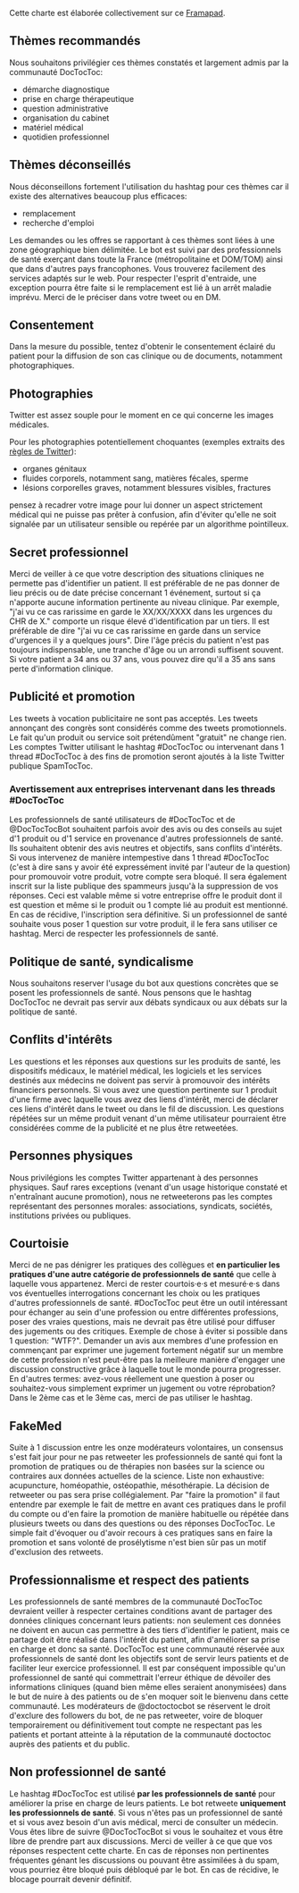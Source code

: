 Cette charte est élaborée collectivement sur ce [Framapad](https://mypads.framapad.org/mypads/?/mypads/group/doctoctoc-g14n7o7ag/pad/view/doctoctocbot-kp3l8v7wb).

## Thèmes recommandés
Nous souhaitons privilégier ces thèmes constatés et largement admis par la communauté DocTocToc:

   * démarche diagnostique
   * prise en charge thérapeutique
   * question administrative
   * organisation du cabinet
   * matériel médical
   * quotidien professionnel

## Thèmes déconseillés
Nous déconseillons fortement l'utilisation du hashtag pour ces thèmes car il existe des alternatives beaucoup plus efficaces:

  * remplacement
  * recherche d'emploi

Les demandes ou les offres se rapportant à ces thèmes sont liées à une zone géographique bien délimitée. Le bot est suivi par des professionnels de santé exerçant dans toute la France (métropolitaine et DOM/TOM) ainsi que dans d'autres pays francophones. Vous trouverez facilement des services adaptés sur le web. Pour respecter l'esprit d'entraide, une exception pourra être faite si le remplacement est lié à un arrêt maladie imprévu. Merci de le préciser dans votre tweet ou en DM.

## Consentement

Dans la mesure du possible, tentez d'obtenir le consentement éclairé du patient pour la diffusion de son cas clinique ou de documents, notamment photographiques.

## Photographies

Twitter est assez souple pour le moment en ce qui concerne les images médicales.

Pour les photographies potentiellement choquantes (exemples extraits des [règles de Twitter](https://help.twitter.com/fr/rules-and-policies/media-policy)):

  * organes génitaux
  * fluides corporels, notamment sang, matières fécales, sperme
  * lésions corporelles graves, notamment blessures visibles, fractures

pensez à recadrer votre image pour lui donner un aspect strictement médical qui ne puisse pas prêter à confusion, afin d'éviter qu'elle ne soit signalée par un utilisateur sensible ou repérée par un algorithme pointilleux.

## Secret professionnel

Merci de veiller à ce que votre description des situations cliniques ne permette pas d'identifier un patient. Il est préférable de ne pas donner de lieu précis ou de date précise concernant 1 événement, surtout si ça n'apporte aucune information pertinente au niveau clinique. Par exemple, "j'ai vu ce cas rarissime en garde le XX/XX/XXXX dans les urgences du CHR de X." comporte un risque élevé d'identification par un tiers. Il est préférable de dire "j'ai vu ce cas rarissime en garde dans un service d'urgences il y a quelques jours".
Dire l'âge précis du patient n'est pas toujours indispensable, une tranche d'âge ou un arrondi suffisent souvent. Si votre patient a 34 ans ou 37 ans, vous pouvez dire qu'il a 35 ans sans perte d'information clinique.

## Publicité et promotion
Les tweets à vocation publicitaire ne sont pas acceptés.
Les tweets annonçant des congrès sont considérés comme des tweets promotionnels.
Le fait qu'un produit ou service soit prétendûment "gratuit" ne change rien.
Les comptes Twitter utilisant le hashtag #DocTocToc ou intervenant dans 1 thread #DocTocToc à des fins de promotion seront ajoutés à la liste Twitter publique SpamTocToc.

### Avertissement aux entreprises intervenant dans les threads #DocTocToc
Les professionnels de santé utilisateurs de #DocTocToc et de @DocTocTocBot souhaitent parfois avoir des avis ou des conseils au sujet d'1 produit ou d'1 service en provenance d'autres professionnels de santé. Ils souhaitent obtenir des avis neutres et objectifs, sans conflits d'intérêts. Si vous intervenez de manière intempestive dans 1 thread #DocTocToc (c'est à dire sans y avoir été expressément invité par l'auteur de la question) pour promouvoir votre produit, votre compte sera bloqué. Il sera également inscrit sur la liste publique des spammeurs jusqu'à la suppression de vos réponses. Ceci est valable même si votre entreprise offre le produit dont il est question et même si le produit ou 1 compte lié au produit est mentionné. En cas de récidive, l'inscription sera définitive. Si un professionnel de santé souhaite vous poser 1 question sur votre produit, il le fera sans utiliser ce hashtag. Merci de respecter les professionnels de santé.

## Politique de santé, syndicalisme
Nous souhaitons reserver l'usage du bot aux questions concrètes que se posent les professionnels de santé. Nous pensons que le hashtag DocTocToc ne devrait pas servir aux débats syndicaux ou aux débats sur la politique de santé.

## Conflits d'intérêts
Les questions et les réponses aux questions sur les produits de santé, les dispositifs médicaux, le matériel médical, les logiciels et les services destinés aux médecins ne doivent pas servir à promouvoir des intérêts financiers personnels. Si vous avez une question pertinente sur 1 produit d'une firme avec laquelle vous avez des liens d'intérêt, merci de déclarer ces liens d'intérêt dans le tweet ou dans le fil de discussion.
Les questions répétées sur un même produit venant d'un même utilisateur pourraient être considérées comme de la publicité et ne plus être retweetées.

## Personnes physiques
Nous privilégions les comptes Twitter appartenant à des personnes physiques. Sauf rares exceptions (venant d'un usage historique constaté et n'entraînant aucune promotion), nous ne retweeterons pas les comptes représentant des personnes morales: associations, syndicats, sociétés, institutions privées ou publiques.

## Courtoisie
Merci de ne pas dénigrer les pratiques des collègues et **en particulier les pratiques d'une autre catégorie de professionnels de santé** que celle à laquelle vous appartenez. Merci de rester courtois·e·s et mesuré·e·s dans vos éventuelles interrogations concernant les choix ou les pratiques d'autres professionnels de santé. #DocTocToc peut être un outil intéressant pour échanger au sein d'une profession ou entre différentes professions, poser des vraies questions, mais ne devrait pas être utilisé pour diffuser des jugements ou des critiques. Exemple de chose à éviter si possible dans 1 question: "WTF?". Demander un avis aux membres d'une profession en commençant par exprimer une jugement fortement négatif sur un membre de cette profession n'est peut-être pas la meilleure manière d'engager une discussion constructive grâce à laquelle tout le monde pourra progresser. En d'autres termes: avez-vous réellement une question à poser ou souhaitez-vous simplement exprimer un jugement ou votre réprobation? Dans le 2ème cas et le 3ème cas, merci de pas utiliser le hashtag.

## FakeMed
Suite à 1 discussion entre les onze modérateurs volontaires, un consensus s'est fait jour pour ne pas retweeter les professionnels de santé qui font la promotion de pratiques ou de thérapies non basées sur la science ou contraires aux données actuelles de la science. Liste non exhaustive: acupuncture, homéopathie, ostéopathie, mésothérapie. La décision de retweeter ou pas sera prise collégialement. Par "faire la promotion" il faut entendre par exemple le fait de mettre en avant ces pratiques dans le profil du compte ou d'en faire la promotion de manière habituelle ou répétée dans plusieurs tweets ou dans des questions ou des réponses DocTocToc. Le simple fait d'évoquer ou d'avoir recours à ces pratiques sans en faire la promotion et sans volonté de prosélytisme n'est bien sûr pas un motif d'exclusion des retweets.

## Professionnalisme et respect des patients
Les professionnels de santé membres de la communauté DocTocToc devraient veiller à respecter certaines conditions avant de partager des données cliniques concernant leurs patients: non seulement ces données ne doivent en aucun cas permettre à des tiers d'identifier le patient, mais ce partage doit être réalisé dans l'intérêt du patient, afin d'améliorer sa prise en charge et donc sa santé. DocTocToc est une communauté réservée aux professionnels de santé dont les objectifs sont de servir leurs patients et de faciliter leur exercice professionnel. Il est par conséquent impossible qu'un professionnel de santé qui commettrait l'erreur éthique de dévoiler des informations cliniques (quand bien même elles seraient anonymisées) dans le but de nuire à des patients ou de s'en moquer soit le bienvenu dans cette communauté. Les modérateurs de @doctoctocbot se réservent le droit d'exclure des followers du bot, de ne pas retweeter, voire de bloquer temporairement ou définitivement tout compte ne respectant pas les patients et portant atteinte à la réputation de la communauté doctoctoc auprès des patients et du public.

## Non professionnel de santé
Le hashtag #DocTocToc est utilisé **par les professionnels de santé** pour améliorer la prise en charge de leurs patients. Le bot retweete **uniquement les professionnels de santé**. Si vous n'êtes pas un professionnel de santé et si vous avez besoin d'un avis médical, merci de consulter un médecin.
Vous êtes libre de suivre @DocTocTocBot si vous le souhaitez et vous être libre de prendre part aux discussions. Merci de veiller à ce que que vos réponses respectent cette charte. En cas de réponses non pertinentes fréquentes génant les discussions ou pouvant être assimilées à du spam, vous pourriez être bloqué puis débloqué par le bot. En cas de récidive, le blocage pourrait devenir définitif.
